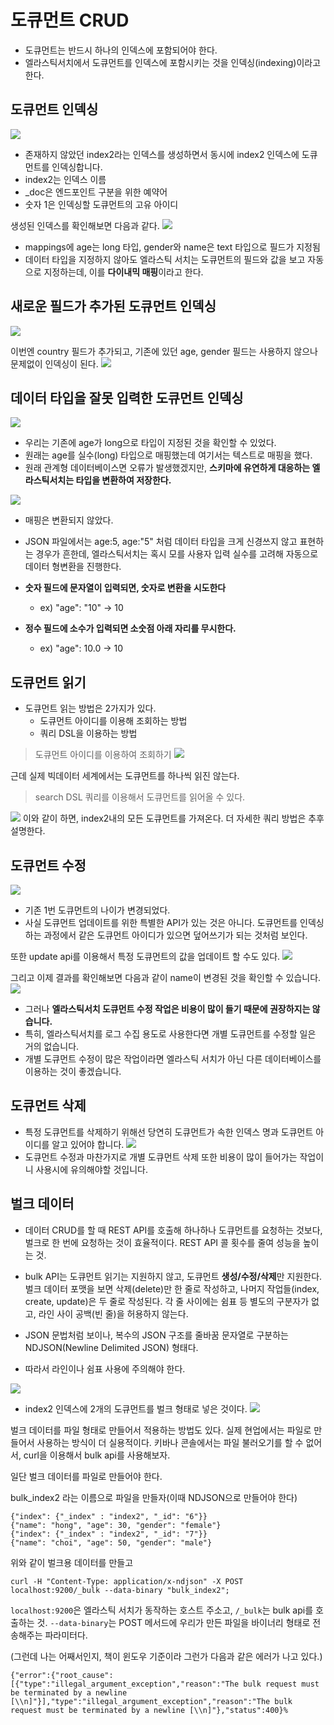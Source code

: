 # 도큐먼트 CRUD

- 도큐먼트는 반드시 하나의 인덱스에 포함되어야 한다.
- 엘라스틱서치에서 도큐먼트를 인덱스에 포함시키는 것을 인덱싱(indexing)이라고 한다.


## 도큐먼트 인덱싱

![](/images/2022-03-17-00-04-54.png)

- 존재하지 않았던 index2라는 인덱스를 생성하면서 동시에 index2 인덱스에 도큐먼트를 인덱싱합니다.
- index2는 인덱스 이름
- _doc은 엔드포인트 구분을 위한 예약어
- 숫자 1은 인덱싱할 도큐먼트의 고유 아이디

생성된 인덱스를 확인해보면 다음과 같다.
![](/images/2022-03-17-00-06-09.png)

- mappings에 age는 long 타입, gender와 name은 text 타입으로 필드가 지정됨
- 데이터 타입을 지정하지 않아도 엘라스틱 서치는 도큐먼트의 필드와 값을 보고 자동으로 지정하는데, 이를 **다이내믹 매핑**이라고 한다.


## 새로운 필드가 추가된 도큐먼트 인덱싱
![](/images/2022-03-17-00-24-19.png)

이번엔 country 필드가 추가되고, 기존에 있던 age, gender 필드는 사용하지 않으나 문제없이 인덱싱이 된다.
![](/images/2022-03-17-00-25-03.png)

## 데이터 타입을 잘못 입력한 도큐먼트 인덱싱

![](/images/2022-03-17-00-32-46.png)

- 우리는 기존에 age가 long으로 타입이 지정된 것을 확인할 수 있었다.
- 원래는 age를 실수(long) 타입으로 매핑했는데 여기서는 텍스트로 매핑을 했다.
- 원래 관계형 데이터베이스면 오류가 발생했겠지만, **스키마에 유연하게 대응하는 엘라스틱서치는 타입을 변환하여 저장한다.**

![](/images/2022-03-17-00-43-09.png)
- 매핑은 변환되지 않았다.
- JSON 파일에서는 age:5, age:"5" 처럼 데이터 타입을 크게 신경쓰지 않고 표현하는 경우가 흔한데, 엘라스틱서치는 혹시 모를 사용자 입력 실수를 고려해 자동으로 데이터 형변환을 진행한다.

- **숫자 필드에 문자열이 입력되면, 숫자로 변환을 시도한다**
  - ex) "age": "10" -> 10
- **정수 필드에 소수가 입력되면 소숫점 아래 자리를 무시한다.**
  - ex) "age": 10.0 -> 10

## 도큐먼트 읽기
- 도큐먼트 읽는 방법은 2가지가 있다.
  - 도큐먼트 아이디를 이용해 조회하는 방법
  - 쿼리 DSL을 이용하는 방법

> 도큐먼트 아이디를 이용하여 조회하기
![](/images/2022-03-17-00-48-44.png)

근데 실제 빅데이터 세계에서는 도큐먼트를 하나씩 읽진 않는다.

> search DSL 쿼리를 이용해서 도큐먼트를 읽어올 수 있다.

![](/images/2022-03-17-01-31-04.png)
이와 같이 하면, index2내의 모든 도큐먼트를 가져온다. 더 자세한 쿼리 방법은 추후 설명한다.

## 도큐먼트 수정
![](/images/2022-03-17-01-32-08.png)

- 기존 1번 도큐먼트의 나이가 변경되었다. 
- 사실 도큐먼트 업데이트를 위한 특별한 API가 있는 것은 아니다. 도큐먼트를 인덱싱하는 과정에서 같은 도큐먼트 아이디가 있으면 덮어쓰기가 되는 것처럼 보인다.


또한 update api를 이용해서 특정 도큐먼트의 값을 업데이트 할 수도 있다.
![](/images/2022-03-17-01-33-54.png)

그리고 이제 결과를 확인해보면 다음과 같이 name이 변경된 것을 확인할 수 있습니다.
![](/images/2022-03-17-01-37-56.png)

- 그러나 **엘라스틱서치 도큐먼트 수정 작업은 비용이 많이 들기 때문에 권장하지는 않습니다.**
- 특히, 엘라스틱서치를 로그 수집 용도로 사용한다면 개별 도큐먼트를 수정할 일은 거의 없습니다.
- 개별 도큐먼트 수정이 많은 작업이라면 엘라스틱 서치가 아닌 다른 데이터베이스를 이용하는 것이 좋겠습니다.

## 도큐먼트 삭제
- 특정 도큐먼트를 삭제하기 위해선 당연히 도큐먼트가 속한 인덱스 명과 도큐먼트 아이디를 알고 있어야 합니다.
![](/images/2022-03-17-01-47-14.png)
- 도큐먼트 수정과 마찬가지로 개별 도큐먼트 삭제 또한 비용이 많이 들어가는 작업이니 사용시에 유의해야할 것입니다.

## 벌크 데이터

- 데이터 CRUD를 할 때 REST API를 호출해 하나하나 도큐먼트를 요청하는 것보다, 벌크로 한 번에 요청하는 것이 효율적이다. REST API 콜 횟수를 줄여 성능을 높이는 것.

- bulk API는 도큐먼트 읽기는 지원하지 않고, 도큐먼트 **생성/수정/삭제**만 지원한다. 벌크 데이터 포맷을 보면 삭제(delete)만 한 줄로 작성하고, 나머지 작업들(index, create, update)은 두 줄로 작성된다. 각 줄 사이에는 쉼표 등 별도의 구분자가 없고, 라인 사이 공백(빈 줄)을 허용하지 않는다.
- JSON 문법처럼 보이나, 복수의 JSON 구조를 줄바꿈 문자열로 구분하는 NDJSON(Newline Delimited JSON) 형태다.
- 따라서 라인이나 쉼표 사용에 주의해야 한다.

![](/images/2022-03-17-03-05-50.png)

- index2 인덱스에 2개의 도큐먼트를 벌크 형태로 넣은 것이다.
![](/images/2022-03-17-03-15-32.png)

벌크 데이터를 파일 형태로 만들어서 적용하는 방법도 있다.
실제 현업에서는 파일로 만들어서 사용하는 방식이 더 실용적이다.
키바나 콘솔에서는 파일 불러오기를 할 수 없어서, curl을 이용해서 bulk api를 사용해보자.

일단 벌크 데이터를 파일로 만들어야 한다.

bulk_index2 라는 이름으로 파일을 만들자(이때 NDJSON으로 만들어야 한다)
```
{"index": {"_index" : "index2", "_id": "6"}}
{"name": "hong", "age": 30, "gender": "female"}
{"index": {"_index" : "index2", "_id": "7"}}
{"name": "choi", "age": 50, "gender": "male"}
```

위와 같이 벌크용 데이터를 만들고
```
curl -H "Content-Type: application/x-ndjson" -X POST localhost:9200/_bulk --data-binary "bulk_index2";
```
`localhost:9200`은 엘라스틱 서치가 동작하는 호스트 주소고, `/_bulk`는 bulk api를 호출하는 것. `--data-binary`는 POST 메서드에 우리가 만든 파일을 바이너리 형태로 전송해주는 파라미터다.

(그런데 나는 어째서인지, 책이 윈도우 기준이라 그런가 다음과 같은 에러가 나고 있다.)

```
{"error":{"root_cause":[{"type":"illegal_argument_exception","reason":"The bulk request must be terminated by a newline [\\n]"}],"type":"illegal_argument_exception","reason":"The bulk request must be terminated by a newline [\\n]"},"status":400}%  
```